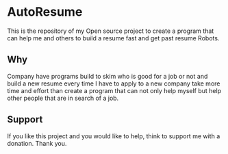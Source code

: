 # AutoResume

This is the repository of my Open source project to create a program that can help me and others to build a resume fast and get past resume Robots.

## Why

Company have programs build to skim who is good for a job or not and build a new resume every time I have to apply to a new company take more time and effort than create a program that can not only help myself but help other people that are in search of a job.


## Support

If you like this project and you would like to help, think to support me with a donation.
Thank you.


